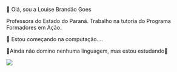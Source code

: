 👋 Olá, sou a Louise Brandão Goes

Professora do Estado do Paraná. Trabalho na tutoria do Programa Formadores em Ação.
 
💞️ Estou começando na computação....
 
👀Ainda não domino nenhuma linguagem, mas estou estudando🌱 
 
 

<!---
Louisebgoes/Louisebgoes is a ✨ special ✨ repository because its `README.md` (this file) appears on your GitHub profile.
You can click the Preview link to take a look at your changes.
--->

![](https://github.com/camilafernanda/camilafernanda/raw/output/github-contribution-grid-snake.svg)
